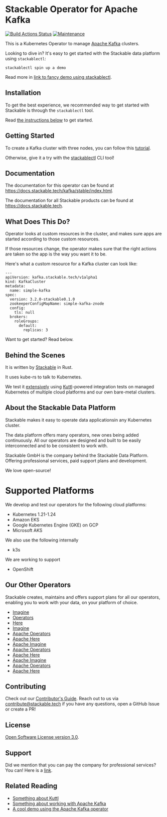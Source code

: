 # Stackable Operator for Apache Kafka

[![Build Actions Status](https://ci.stackable.tech/job/kafka%2doperator%2dit%2dnightly/badge/icon?subject=Integration%20Tests)](https://ci.stackable.tech/job/kafka%2doperator%2dit%2dnightly)
[![Maintenance](https://img.shields.io/badge/Maintained%3F-yes-green.svg)](https://GitHub.com/stackabletech/kafka-operator/graphs/commit-activity)

This is a Kubernetes Operator to manage [Apache Kafka](https://kafka.apache.org/) clusters.

Looking to dive in? It's easy to get started with the Stackable data platform using `stackablectl`:

```
stackablectl spin up a demo
```

Read more in [link to fancy demo using stackablectl](#).

## Installation

To get the best experience, we recommended way to get started with Stackable is through the `stackablectl` tool.

Read [the instructions below](#) to get started.

## Getting Started

To create a Kafka cluster with three nodes, you can follow this [tutorial](https://docs.stackable.tech/kafka/stable/getting_started/first_steps.html).

Otherwise, give it a try with the [stackablectl](https://docs.stackable.tech/home/stable/getting_started.html) CLI tool!

## Documentation

The documentation for this operator can be found at <https://docs.stackable.tech/kafka/stable/index.html>.

The documentation for all Stackable products can be found at <https://docs.stackable.tech>.

## What Does This Do?

Operator looks at custom resources in the cluster, and makes sure apps are started according to those custom resources.

If those resources change, the operator makes sure that the right actions are taken so the app is the way you want it to be.

Here's what a custom resource for a Kafka cluster can look like:

```
---
apiVersion: kafka.stackable.tech/v1alpha1
kind: KafkaCluster
metadata:
  name: simple-kafka
spec:
  version: 3.2.0-stackable0.1.0
  zookeeperConfigMapName: simple-kafka-znode
  config:
    tls: null
  brokers:
    roleGroups:
      default:
        replicas: 3
```

Want to get started? Read below.

## Behind the Scenes

It is written by [Stackable](https://www.stackable.tech) in Rust.

It uses kube-rs to talk to Kubernetes.

We test it [extensively](https://ci.stackable.tech/) using [Kuttl](https://kuttl.dev/)-powered integration tests on managed Kubernetes of multiple cloud platforms and our own bare-metal clusters.

## About the Stackable Data Platform

Stackable makes it easy to operate data applicationsin any Kubernetes cluster.

The data platform offers many operators, new ones being added continuously. All our operators are designed and built to be easily interconnected and to be consistent to work with.

Stackable GmbH is the company behind the Stackable Data Platform. Offering professional services, paid support plans and development.

We love open-source!

# Supported Platforms

We develop and test our operators for the following cloud platforms:

* Kubernetes 1.21-1.24
* Amazon EKS
* Google Kubernetes Engine (GKE) on GCP
* Microsoft AKS

We also use the following internally

* k3s

We are working to support

* OpenShift

## Our Other Operators

Stackable creates, maintains and offers support plans for all our operators, enabling you to work with your data, on your platform of choice.

* [Imagine](#)
* [Operators](#)
* [Here](#)
* [Imagine](#)
* [Apache Operators](#)
* [Apache Here](#)
* [Apache Imagine](#)
* [Apache Operators](#)
* [Apache Here](#)
* [Apache Imagine](#)
* [Apache Operators](#)
* [Apache Here](#)

## Contributing

Check out our [Contributor's Guide](https://docs.stackable.tech/home/stable/contributor/index.html). Reach out to us via contribute@stackable.tech if you have any questions, open a GitHub Issue or create a PR!

## License

[Open Software License version 3.0](./LICENSE).

## Support

Did we mention that you can pay the company for professional services? You can! Here is a [link](#).

## Related Reading

* [Something about Kuttl](#)
* [Something about working with Apache Kafka](#)
* [A cool demo using the Apache Kafka operator](#)
